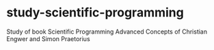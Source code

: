 # study-scientific-programming
Study of book Scientific Programming Advanced Concepts of Christian Engwer and Simon Praetorius

